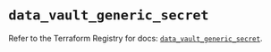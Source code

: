 # `data_vault_generic_secret`

Refer to the Terraform Registry for docs: [`data_vault_generic_secret`](https://registry.terraform.io/providers/hashicorp/vault/3.25.0/docs/data-sources/generic_secret).

